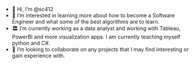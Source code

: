 - 👋 Hi, I’m @sc412
- 👀 I’m interested in learning more about how to become a Software Engineer and what some of the best algorithms are to learn.
- 🏛️ I’m currently working as a data analyst and working with Tableau, PowerBI and more visualization apps. I am currently teaching myself python and C#.
- 📖 I’m looking to collaborate on any projects that I may find interesting or gain experience with. 


<!---
sc412/sc412 is a ✨ special ✨ repository because its `README.md` (this file) appears on your GitHub profile.
You can click the Preview link to take a look at your changes.
--->
